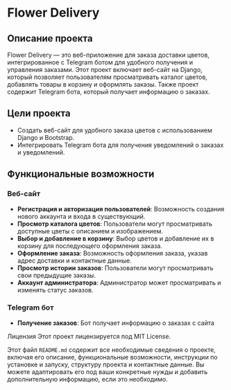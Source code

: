# Flower Delivery 
## Описание проекта

Flower Delivery — это веб-приложение для заказа доставки цветов, интегрированное с Telegram ботом для удобного получения и управления заказами. 
Этот проект включает веб-сайт на Django, который позволяет пользователям просматривать каталог цветов, добавлять товары в корзину и оформлять заказы. Также проект содержит Telegram бота, который получает информацию о заказах.

## Цели проекта

- Создать веб-сайт для удобного заказа цветов с использованием Django и Bootstrap.
- Интегрировать Telegram бота для получения уведомлений о заказах и уведомлений.

## Функциональные возможности

### Веб-сайт
- **Регистрация и авторизация пользователей**: Возможность создания нового аккаунта и входа в существующий.
- **Просмотр каталога цветов**: Пользователи могут просматривать доступные цветы с описанием и изображением.
- **Выбор и добавление в корзину**: Выбор цветов и добавление их в корзину для последующего оформления заказа.
- **Оформление заказа**: Возможность оформления заказа, указав адрес доставки и контактные данные.
- **Просмотр истории заказов**: Пользователи могут просматривать свои предыдущие заказы.
- **Аккаунт администратора**: Администратор может просматривать и изменять статус заказов.

### Telegram бот
- **Получение заказов**: Бот получает информацию о заказах c сайта


Лицензия
Этот проект лицензируется под MIT License.


Этот файл `README.md` содержит все необходимые сведения о проекте, включая его описание, функциональные возможности, инструкции по установке и запуску, структуру проекта и контактные данные. 
Вы можете адаптировать его под ваши конкретные нужды и добавить дополнительную информацию, если это необходимо.
